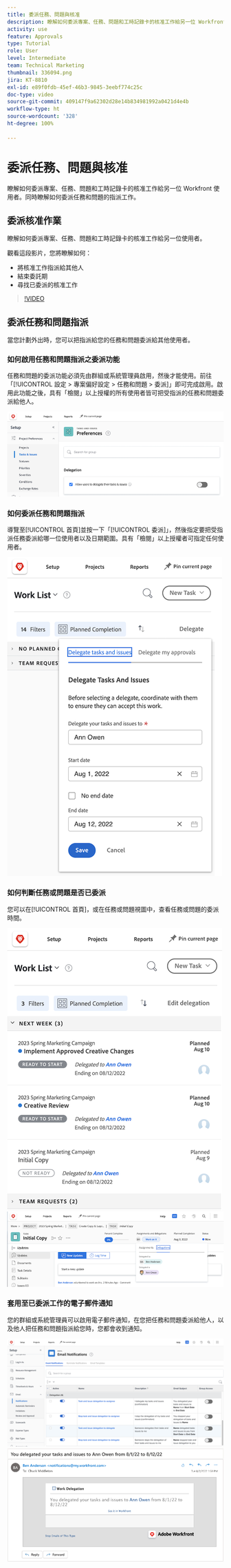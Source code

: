 ```yaml
---
title: 委派任務、問題與核准
description: 瞭解如何委派專案、任務、問題和工時記錄卡的核准工作給另一位 Workfront 使用者。同時瞭解如何委派任務和問題的指派工作。
activity: use
feature: Approvals
type: Tutorial
role: User
level: Intermediate
team: Technical Marketing
thumbnail: 336094.png
jira: KT-8810
exl-id: e89f0fdb-45ef-46b3-9845-3eebf774c25c
doc-type: video
source-git-commit: 409147f9a62302d28e14b834981992a0421d4e4b
workflow-type: ht
source-wordcount: '328'
ht-degree: 100%

---
```


# 委派任務、問題與核准

瞭解如何委派專案、任務、問題和工時記錄卡的核准工作給另一位 Workfront 使用者。同時瞭解如何委派任務和問題的指派工作。

## 委派核准作業

瞭解如何委派專案、任務、問題和工時記錄卡的核准工作給另一位使用者。

觀看這段影片，您將瞭解如何：

* 將核准工作指派給其他人
* 結束委託期
* 尋找已委派的核准工作

>[!VIDEO](https://video.tv.adobe.com/v/336094/?quality=12&learn=on)

<!---
learn more URLS
Delegate approval request
--->

## 委派任務和問題指派

當您計劃外出時，您可以把指派給您的任務和問題委派給其他使用者。

### 如何啟用任務和問題指派之委派功能

任務和問題的委派功能必須先由群組或系統管理員啟用，然後才能使用。前往「[!UICONTROL 設定 > 專案偏好設定 > 任務和問題 > 委派]」即可完成啟用。啟用此功能之後，具有「檢閱」以上授權的所有使用者皆可把受指派的任務和問題委派給他人。

![螢幕擷圖顯示委派的「[!UICONTROL 設定]」偏好設定](assets/delegation-1.png)

### 如何委派任務和問題指派

導覽至[!UICONTROL 首頁]並按一下「[!UICONTROL 委派]」，然後指定要把受指派任務委派給哪一位使用者以及日期範圍。具有「檢閱」以上授權者可指定任何使用者。

![螢幕擷圖顯示委派標籤，位於[!UICONTROL 首頁]](assets/delegation-2.png)

### 如何判斷任務或問題是否已委派

您可以在[!UICONTROL 首頁]，或在任務或問題視圖中，查看任務或問題的委派時間。

![螢幕擷圖顯示已委派任務指派，位於[!UICONTROL 首頁]](assets/delegation-4.png)
![螢幕擷圖顯示在任務視圖的已委派任務指派](assets/delegation-3.png)

### 套用至已委派工作的電子郵件通知

您的群組或系統管理員可以啟用電子郵件通知，在您把任務和問題委派給他人，以及他人把任務和問題指派給您時，您都會收到通知。

![螢幕擷圖顯示「[!UICONTROL 設定]」中委派適用的電子郵件通知選項](assets/delegation-5.png)
![螢幕擷圖顯示工作委派電子郵件](assets/delegation-6.png)
